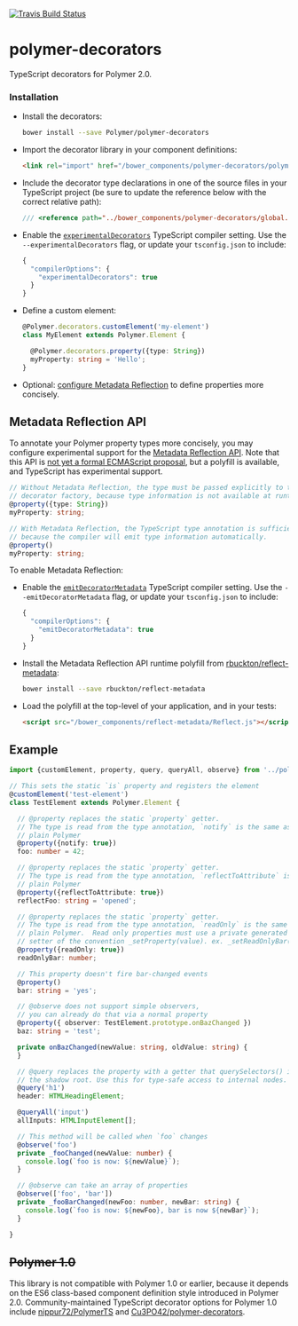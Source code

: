 [![Travis Build Status](https://travis-ci.org/Polymer/polymer-decorators.svg?branch=master)](https://travis-ci.org/Polymer/polymer-decorators)

# polymer-decorators

TypeScript decorators for Polymer 2.0.

### Installation

- Install the decorators:
  ```sh
  bower install --save Polymer/polymer-decorators
  ```

- Import the decorator library in your component definitions:
  ```html
  <link rel="import" href="/bower_components/polymer-decorators/polymer-decorators.html">
  ```

- Include the decorator type declarations in one of the source files in your
  TypeScript project (be sure to update the reference below with the correct
  relative path):
  ```ts
  /// <reference path="../bower_components/polymer-decorators/global.d.ts" />
  ```

- Enable the
  [`experimentalDecorators`](https://www.typescriptlang.org/docs/handbook/decorators.html#metadata)
  TypeScript compiler setting. Use the `--experimentalDecorators` flag, or
  update your `tsconfig.json` to include:
  ```js
  {
    "compilerOptions": {
      "experimentalDecorators": true
    }
  }
  ```

- Define a custom element:
  ```ts
  @Polymer.decorators.customElement('my-element')
  class MyElement extends Polymer.Element {

    @Polymer.decorators.property({type: String})
    myProperty: string = 'Hello';
  }
  ```

- Optional: [configure Metadata Reflection](#metadata-reflection-api) to define
  properties more concisely.

## Metadata Reflection API

To annotate your Polymer property types more concisely, you may configure
experimental support for the [Metadata Reflection
API](https://rbuckton.github.io/reflect-metadata/). Note that this API is [not
yet a formal ECMAScript
proposal](https://github.com/rbuckton/reflect-metadata/issues/9), but a
polyfill is available, and TypeScript has experimental support.

```ts
// Without Metadata Reflection, the type must be passed explicitly to the
// decorator factory, because type information is not available at runtime.
@property({type: String})
myProperty: string;

// With Metadata Reflection, the TypeScript type annotation is sufficient,
// because the compiler will emit type information automatically.
@property()
myProperty: string;
```

To enable Metadata Reflection:

- Enable the
  [`emitDecoratorMetadata`](https://www.typescriptlang.org/docs/handbook/decorators.html#metadata)
  TypeScript compiler setting. Use the `--emitDecoratorMetadata` flag, or update your
  `tsconfig.json` to include:
  ```js
  {
    "compilerOptions": {
      "emitDecoratorMetadata": true
    }
  }
  ```

- Install the Metadata Reflection API runtime polyfill from
  [rbuckton/reflect-metadata](https://github.com/rbuckton/reflect-metadata):
  ```sh
  bower install --save rbuckton/reflect-metadata
  ```

- Load the polyfill at the top-level of your application, and in your tests:
  ```html
  <script src="/bower_components/reflect-metadata/Reflect.js"></script>
  ```

## Example

```typescript
import {customElement, property, query, queryAll, observe} from '../polymer-decorators/typescript/decorators.js';

// This sets the static `is` property and registers the element
@customElement('test-element')
class TestElement extends Polymer.Element {

  // @property replaces the static `property` getter.
  // The type is read from the type annotation, `notify` is the same as in
  // plain Polymer
  @property({notify: true})
  foo: number = 42;

  // @property replaces the static `property` getter.
  // The type is read from the type annotation, `reflectToAttribute` is the same as in
  // plain Polymer
  @property({reflectToAttribute: true})
  reflectFoo: string = 'opened';

  // @property replaces the static `property` getter.
  // The type is read from the type annotation, `readOnly` is the same as in
  // plain Polymer.  Read only properties must use a private generated
  // setter of the convention _setProperty(value). ex. _setReadOnlyBar(42)
  @property({readOnly: true})
  readOnlyBar: number;

  // This property doesn't fire bar-changed events
  @property()
  bar: string = 'yes';

  // @observe does not support simple observers,
  // you can already do that via a normal property
  @property({ observer: TestElement.prototype.onBazChanged })
  baz: string = 'test';

  private onBazChanged(newValue: string, oldValue: string) {
  }

  // @query replaces the property with a getter that querySelectors() in
  // the shadow root. Use this for type-safe access to internal nodes.
  @query('h1')
  header: HTMLHeadingElement;

  @queryAll('input')
  allInputs: HTMLInputElement[];

  // This method will be called when `foo` changes
  @observe('foo')
  private _fooChanged(newValue: number) {
    console.log(`foo is now: ${newValue}`);
  }

  // @observe can take an array of properties
  @observe(['foo', 'bar'])
  private _fooBarChanged(newFoo: number, newBar: string) {
    console.log(`foo is now: ${newFoo}, bar is now ${newBar}`);
  }

}
```

## <strike>Polymer 1.0</strike>

This library is not compatible with Polymer 1.0 or earlier, because it depends
on the ES6 class-based component definition style introduced in Polymer 2.0.
Community-maintained TypeScript decorator options for Polymer 1.0 include
[nippur72/PolymerTS](https://github.com/nippur72/PolymerTS) and
[Cu3PO42/polymer-decorators](https://github.com/Cu3PO42/polymer-decorators).

